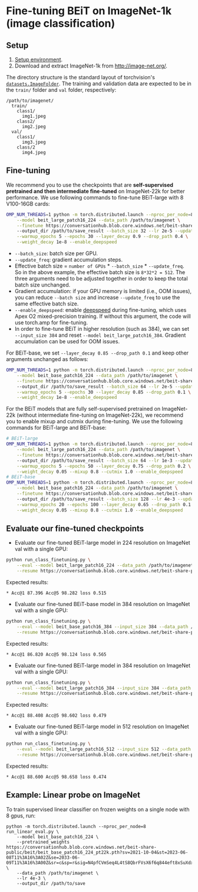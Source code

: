 # Fine-tuning BEiT on ImageNet-1k (image classification)

## Setup

1. [Setup environment](README.md#setup).
2. Download and extract ImageNet-1k from http://image-net.org/.

The directory structure is the standard layout of torchvision's [`datasets.ImageFolder`](https://pytorch.org/docs/stable/torchvision/datasets.html#imagefolder). The training and validation data are expected to be in the `train/` folder and `val` folder, respectively:

```
/path/to/imagenet/
  train/
    class1/
      img1.jpeg
    class2/
      img2.jpeg
  val/
    class1/
      img3.jpeg
    class/2
      img4.jpeg
```


## Fine-tuning

We recommend you to use the checkpoints that are **self-supervised pretrained and then intermediate fine-tuned** on ImageNet-22k for better performance. We use following commands to fine-tune BEiT-large with 8 V100-16GB cards:
```bash
OMP_NUM_THREADS=1 python -m torch.distributed.launch --nproc_per_node=8 run_class_finetuning.py \
    --model beit_large_patch16_224 --data_path /path/to/imagenet \
    --finetune https://conversationhub.blob.core.windows.net/beit-share-public/beit/beit_large_patch16_224_pt22k_ft22k.pth?sv=2021-10-04&st=2023-06-08T11%3A16%3A02Z&se=2033-06-09T11%3A16%3A00Z&sr=c&sp=r&sig=N4pfCVmSeq4L4tS8QbrFVsX6f6q844eft8xSuXdxU48%3D \
    --output_dir /path/to/save_result --batch_size 32 --lr 2e-5 --update_freq 2 \
    --warmup_epochs 5 --epochs 30 --layer_decay 0.9 --drop_path 0.4 \
    --weight_decay 1e-8 --enable_deepspeed
```
- `--batch_size`: batch size per GPU.
- `--update_freq`: gradient accumulation steps.
- Effective batch size = `number of GPUs` * `--batch_size` * `--update_freq`. So in the above example, the effective batch size is `8*32*2 = 512`. The three arguments need to be adjusted together in order to keep the total batch size unchanged.
- Gradient accumulation: if your GPU memory is limited (i.e., OOM issues), you can reduce `--batch size` and increase `--update_freq` to use the same effective batch size.
- `--enable_deepspeed`: enable [deepspeed](https://github.com/microsoft/DeepSpeed) during fine-tuning, which uses Apex O2 mixed-precision training. If without this argument, the code will use torch.amp for fine-tuning.
- In order to fine-tune BEiT in higher resolution (such as 384), we can set `--input_size 384` and reset `--model beit_large_patch16_384`. Gradient accumulation can be used for OOM issues.

For BEiT-base, we set `--layer_decay 0.85 --drop_path 0.1` and keep other arguments unchanged as follows:
```bash
OMP_NUM_THREADS=1 python -m torch.distributed.launch --nproc_per_node=8 run_class_finetuning.py \
    --model beit_base_patch16_224 --data_path /path/to/imagenet \
    --finetune https://conversationhub.blob.core.windows.net/beit-share-public/beit/beit_base_patch16_224_pt22k_ft22k.pth?sv=2021-10-04&st=2023-06-08T11%3A16%3A02Z&se=2033-06-09T11%3A16%3A00Z&sr=c&sp=r&sig=N4pfCVmSeq4L4tS8QbrFVsX6f6q844eft8xSuXdxU48%3D \
    --output_dir /path/to/save_result --batch_size 64 --lr 2e-5 --update_freq 1 \
    --warmup_epochs 5 --epochs 30 --layer_decay 0.85 --drop_path 0.1 \
    --weight_decay 1e-8 --enable_deepspeed
```

For the BEiT models that are fully self-supervised pretrained on ImageNet-22k (without intermediate fine-tuning on ImageNet-22k), we recommend you to enable mixup and cutmix during fine-tuning. We use the following commands for BEiT-large and BEiT-base:

```bash
# BEiT-large
OMP_NUM_THREADS=1 python -m torch.distributed.launch --nproc_per_node=8 run_class_finetuning.py \
    --model beit_large_patch16_224 --data_path /path/to/imagenet \
    --finetune https://conversationhub.blob.core.windows.net/beit-share-public/beit/beit_large_patch16_224_pt22k.pth?sv=2021-10-04&st=2023-06-08T11%3A16%3A02Z&se=2033-06-09T11%3A16%3A00Z&sr=c&sp=r&sig=N4pfCVmSeq4L4tS8QbrFVsX6f6q844eft8xSuXdxU48%3D \
    --output_dir /path/to/save_result --batch_size 64 --lr 1e-3 --update_freq 2 \
    --warmup_epochs 5 --epochs 50 --layer_decay 0.75 --drop_path 0.2 \
    --weight_decay 0.05 --mixup 0.8 --cutmix 1.0 --enable_deepspeed
# BEiT-base
OMP_NUM_THREADS=1 python -m torch.distributed.launch --nproc_per_node=8 run_class_finetuning.py \
    --model beit_base_patch16_224 --data_path /path/to/imagenet \
    --finetune https://conversationhub.blob.core.windows.net/beit-share-public/beit/beit_base_patch16_224_pt22k.pth?sv=2021-10-04&st=2023-06-08T11%3A16%3A02Z&se=2033-06-09T11%3A16%3A00Z&sr=c&sp=r&sig=N4pfCVmSeq4L4tS8QbrFVsX6f6q844eft8xSuXdxU48%3D \
    --output_dir /path/to/save_result --batch_size 128 --lr 4e-3 --update_freq 1 \
    --warmup_epochs 20 --epochs 100 --layer_decay 0.65 --drop_path 0.1 \
    --weight_decay 0.05 --mixup 0.8 --cutmix 1.0 --enable_deepspeed
```


## Evaluate our fine-tuned checkpoints

- Evaluate our fine-tuned BEiT-large model in 224 resolution on ImageNet val with a single GPU:
```bash
python run_class_finetuning.py \
    --eval --model beit_large_patch16_224 --data_path /path/to/imagenet \
    --resume https://conversationhub.blob.core.windows.net/beit-share-public/beit/beit_large_patch16_224_pt22k_ft22kto1k.pth?sv=2021-10-04&st=2023-06-08T11%3A16%3A02Z&se=2033-06-09T11%3A16%3A00Z&sr=c&sp=r&sig=N4pfCVmSeq4L4tS8QbrFVsX6f6q844eft8xSuXdxU48%3D 
```
Expected results:
```
* Acc@1 87.396 Acc@5 98.282 loss 0.515
```

- Evaluate our fine-tuned BEiT-base model in 384 resolution on ImageNet val with a single GPU:
```bash
python run_class_finetuning.py \
    --eval --model beit_base_patch16_384 --input_size 384 --data_path /path/to/imagenet \
    --resume https://conversationhub.blob.core.windows.net/beit-share-public/beit/beit_base_patch16_384_pt22k_ft22kto1k.pth?sv=2021-10-04&st=2023-06-08T11%3A16%3A02Z&se=2033-06-09T11%3A16%3A00Z&sr=c&sp=r&sig=N4pfCVmSeq4L4tS8QbrFVsX6f6q844eft8xSuXdxU48%3D 
```
Expected results:
```
* Acc@1 86.820 Acc@5 98.124 loss 0.565
```

- Evaluate our fine-tuned BEiT-large model in 384 resolution on ImageNet val with a single GPU:
```bash
python run_class_finetuning.py \
    --eval --model beit_large_patch16_384 --input_size 384 --data_path /path/to/imagenet \
    --resume https://conversationhub.blob.core.windows.net/beit-share-public/beit/beit_large_patch16_384_pt22k_ft22kto1k.pth?sv=2021-10-04&st=2023-06-08T11%3A16%3A02Z&se=2033-06-09T11%3A16%3A00Z&sr=c&sp=r&sig=N4pfCVmSeq4L4tS8QbrFVsX6f6q844eft8xSuXdxU48%3D 
```
Expected results:
```
* Acc@1 88.408 Acc@5 98.602 loss 0.479
```

- Evaluate our fine-tuned BEiT-large model in 512 resolution on ImageNet val with a single GPU:
```bash
python run_class_finetuning.py \
    --eval --model beit_large_patch16_512 --input_size 512 --data_path /path/to/imagenet \
    --resume https://conversationhub.blob.core.windows.net/beit-share-public/beit/beit_large_patch16_512_pt22k_ft22kto1k.pth?sv=2021-10-04&st=2023-06-08T11%3A16%3A02Z&se=2033-06-09T11%3A16%3A00Z&sr=c&sp=r&sig=N4pfCVmSeq4L4tS8QbrFVsX6f6q844eft8xSuXdxU48%3D 
```
Expected results:
```
* Acc@1 88.600 Acc@5 98.658 loss 0.474
```

## Example: Linear probe on ImageNet

To train supervised linear classifier on frozen weights on a single node with 8 gpus, run:
```
python -m torch.distributed.launch --nproc_per_node=8 run_linear_eval.py \
    --model beit_base_patch16_224 \
    --pretrained_weights https://conversationhub.blob.core.windows.net/beit-share-public/beit/beit_base_patch16_224_pt22k.pth?sv=2021-10-04&st=2023-06-08T11%3A16%3A02Z&se=2033-06-09T11%3A16%3A00Z&sr=c&sp=r&sig=N4pfCVmSeq4L4tS8QbrFVsX6f6q844eft8xSuXdxU48%3D \
    --data_path /path/to/imagenet \
    --lr 4e-3 \
    --output_dir /path/to/save
```
